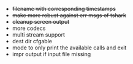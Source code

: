 - ~~filename with corresponding timestamps~~
- ~~make more robust against err msgs of tshark~~
- ~~cleanup screen output~~
- more codecs
- multi stream support
- dest dir cfgable
- mode to only print the available calls and exit
- impr output if input file missing 
